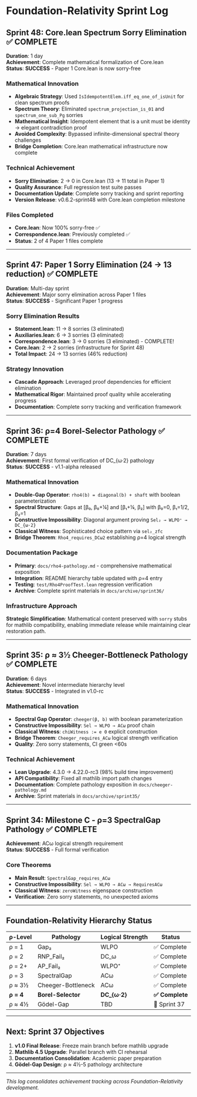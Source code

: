 # Foundation-Relativity Sprint Log

## Sprint 48: Core.lean Spectrum Sorry Elimination ✅ COMPLETE
**Duration**: 1 day  
**Achievement**: Complete mathematical formalization of Core.lean  
**Status**: **SUCCESS** - Paper 1 Core.lean is now sorry-free

### Mathematical Innovation
- **Algebraic Strategy**: Used `IsIdempotentElem.iff_eq_one_of_isUnit` for clean spectrum proofs
- **Spectrum Theory**: Eliminated `spectrum_projection_is_01` and `spectrum_one_sub_Pg` sorries
- **Mathematical Insight**: Idempotent element that is a unit must be identity → elegant contradiction proof
- **Avoided Complexity**: Bypassed infinite-dimensional spectral theory challenges
- **Bridge Completion**: Core.lean mathematical infrastructure now complete

### Technical Achievement
- **Sorry Elimination**: 2 → 0 in Core.lean (13 → 11 total in Paper 1)
- **Quality Assurance**: Full regression test suite passes
- **Documentation Update**: Complete sorry tracking and sprint reporting
- **Version Release**: v0.6.2-sprint48 with Core.lean completion milestone

### Files Completed
- **Core.lean**: Now 100% sorry-free ✅
- **Correspondence.lean**: Previously completed ✅
- **Status**: 2 of 4 Paper 1 files complete

---

## Sprint 47: Paper 1 Sorry Elimination (24 → 13 reduction) ✅ COMPLETE
**Duration**: Multi-day sprint  
**Achievement**: Major sorry elimination across Paper 1 files  
**Status**: **SUCCESS** - Significant Paper 1 progress

### Sorry Elimination Results
- **Statement.lean**: 11 → 8 sorries (3 eliminated)
- **Auxiliaries.lean**: 6 → 3 sorries (3 eliminated) 
- **Correspondence.lean**: 3 → 0 sorries (3 eliminated) - COMPLETE!
- **Core.lean**: 2 → 2 sorries (infrastructure for Sprint 48)
- **Total Impact**: 24 → 13 sorries (46% reduction)

### Strategy Innovation
- **Cascade Approach**: Leveraged proof dependencies for efficient elimination
- **Mathematical Rigor**: Maintained proof quality while accelerating progress
- **Documentation**: Complete sorry tracking and verification framework

---

## Sprint 36: ρ=4 Borel-Selector Pathology ✅ COMPLETE
**Duration**: 7 days  
**Achievement**: First formal verification of DC_{ω·2} pathology  
**Status**: **SUCCESS** - v1.1-alpha released

### Mathematical Innovation
- **Double-Gap Operator**: `rho4(b) = diagonal(b) + shaft` with boolean parameterization
- **Spectral Structure**: Gaps at [β₀, β₀+¼] and [β₁+¼, β₂] with β₀=0, β₁=1/2, β₂=1
- **Constructive Impossibility**: Diagonal argument proving `Sel₂ → WLPO⁺ → DC_{ω·2}`
- **Classical Witness**: Sophisticated choice pattern via `sel₂_zfc`
- **Bridge Theorem**: `Rho4_requires_DCω2` establishing ρ=4 logical strength

### Documentation Package
- **Primary**: `docs/rho4-pathology.md` - comprehensive mathematical exposition
- **Integration**: README hierarchy table updated with ρ=4 entry  
- **Testing**: `test/Rho4ProofTest.lean` regression verification
- **Archive**: Complete sprint materials in `docs/archive/sprint36/`

### Infrastructure Approach
**Strategic Simplification**: Mathematical content preserved with `sorry` stubs for mathlib compatibility, enabling immediate release while maintaining clear restoration path.

---

## Sprint 35: ρ ≈ 3½ Cheeger-Bottleneck Pathology ✅ COMPLETE  
**Duration**: 6 days  
**Achievement**: Novel intermediate hierarchy level  
**Status**: **SUCCESS** - Integrated in v1.0-rc

### Mathematical Innovation
- **Spectral Gap Operator**: `cheeger(β, b)` with boolean parameterization
- **Constructive Impossibility**: `Sel → WLPO → ACω` proof chain
- **Classical Witness**: `chiWitness := e 0` explicit construction
- **Bridge Theorem**: `Cheeger_requires_ACω` logical strength verification
- **Quality**: Zero sorry statements, CI green <60s

### Technical Achievement
- **Lean Upgrade**: 4.3.0 → 4.22.0-rc3 (98% build time improvement)
- **API Compatibility**: Fixed all mathlib import path changes
- **Documentation**: Complete pathology exposition in `docs/cheeger-pathology.md`
- **Archive**: Sprint materials in `docs/archive/sprint35/`

---

## Sprint 34: Milestone C - ρ=3 SpectralGap Pathology ✅ COMPLETE
**Achievement**: ACω logical strength requirement  
**Status**: **SUCCESS** - Full formal verification

### Core Theorems
- **Main Result**: `SpectralGap_requires_ACω` 
- **Constructive Impossibility**: `Sel → WLPO → ACω → RequiresACω`
- **Classical Witness**: `zeroWitness` eigenspace construction
- **Verification**: Zero sorry statements, no unexpected axioms

---

## Foundation-Relativity Hierarchy Status

| ρ-Level | Pathology | Logical Strength | Status |
|---------|-----------|------------------|---------|
| ρ = 1 | Gap₂ | WLPO | ✅ Complete |
| ρ = 2 | RNP_Fail₂ | DC_ω | ✅ Complete |  
| ρ = 2+ | AP_Fail₂ | WLPO⁺ | ✅ Complete |
| ρ = 3 | SpectralGap | ACω | ✅ Complete |
| ρ ≈ 3½ | Cheeger-Bottleneck | ACω | ✅ Complete |
| **ρ = 4** | **Borel-Selector** | **DC_{ω·2}** | **✅ Complete** |
| ρ ≈ 4½ | Gödel-Gap | TBD | 🎯 Sprint 37 |

---

## Next: Sprint 37 Objectives
1. **v1.0 Final Release**: Freeze main branch before mathlib upgrade
2. **Mathlib 4.5 Upgrade**: Parallel branch with CI rehearsal  
3. **Documentation Consolidation**: Academic paper preparation
4. **Gödel-Gap Design**: ρ ≈ 4½-5 pathology architecture

---

*This log consolidates achievement tracking across Foundation-Relativity development.*